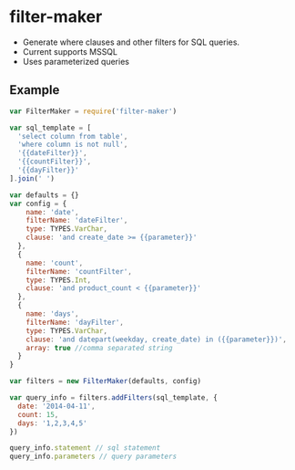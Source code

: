 filter-maker
============

* Generate where clauses and other filters for SQL queries.
* Current supports MSSQL
* Uses parameterized queries

## Example

```javascript
var FilterMaker = require('filter-maker')

var sql_template = [
  'select column from table',
  'where column is not null',
  '{{dateFilter}}',
  '{{countFilter}}',
  '{{dayFilter}}'
].join(' ')

var defaults = {}
var config = {
    name: 'date',
    filterName: 'dateFilter',
    type: TYPES.VarChar,
    clause: 'and create_date >= {{parameter}}'
  },
  {
    name: 'count',
    filterName: 'countFilter',
    type: TYPES.Int,
    clause: 'and product_count < {{parameter}}'
  },
  {
    name: 'days',
    filterName: 'dayFilter',
    type: TYPES.VarChar,
    clause: 'and datepart(weekday, create_date) in ({{parameter}})',
    array: true //comma separated string
  }
}

var filters = new FilterMaker(defaults, config)

var query_info = filters.addFilters(sql_template, {
  date: '2014-04-11',
  count: 15,
  days: '1,2,3,4,5'
})

query_info.statement // sql statement
query_info.parameters // query parameters
```